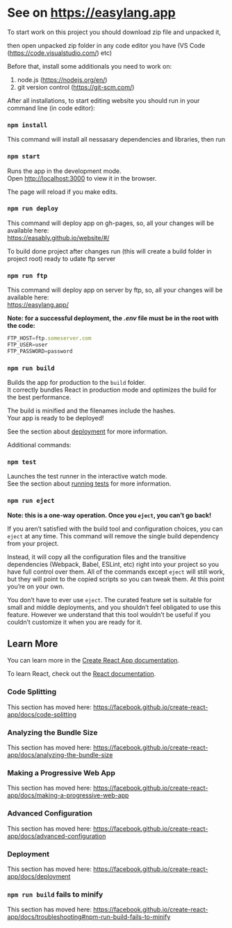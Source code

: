 # See on https://easylang.app

To start work on this project you should download zip file and unpacked it, 

then open unpacked zip folder in any code editor you have (VS Code (https://code.visualstudio.com/) etc)

Before that, install some additionals you need to work on:
1. node.js (https://nodejs.org/en/)
2. git version control (https://git-scm.com/)

After all installations, to start editing website you should run in your command line (in code editor):

### `npm install` 

This command will install all nessasary dependencies and libraries, then run 

### `npm start`

Runs the app in the development mode.<br>
Open [http://localhost:3000](http://localhost:3000) to view it in the browser.

The page will reload if you make edits.<br>

### `npm run deploy`

This command will deploy app on gh-pages, so, all your changes will be available here:<br>
https://easably.github.io/website/#/


To build done project after changes run (this will create a build folder in project root) ready to udate ftp server 

### `npm run ftp`

This command will deploy app on server by ftp, so, all your changes will be available here:<br>
https://easylang.app/

**Note: for a successful deployment, the *.env* file must be in the root with the code:**
```javascript
FTP_HOST=ftp.someserver.com
FTP_USER=user
FTP_PASSWORD=password
```

### `npm run build`

Builds the app for production to the `build` folder.<br>
It correctly bundles React in production mode and optimizes the build for the best performance.

The build is minified and the filenames include the hashes.<br>
Your app is ready to be deployed!

See the section about [deployment](https://facebook.github.io/create-react-app/docs/deployment) for more information.



Additional commands:

### `npm test`

Launches the test runner in the interactive watch mode.<br>
See the section about [running tests](https://facebook.github.io/create-react-app/docs/running-tests) for more information.

### `npm run eject`

**Note: this is a one-way operation. Once you `eject`, you can’t go back!**

If you aren’t satisfied with the build tool and configuration choices, you can `eject` at any time. This command will remove the single build dependency from your project.

Instead, it will copy all the configuration files and the transitive dependencies (Webpack, Babel, ESLint, etc) right into your project so you have full control over them. All of the commands except `eject` will still work, but they will point to the copied scripts so you can tweak them. At this point you’re on your own.

You don’t have to ever use `eject`. The curated feature set is suitable for small and middle deployments, and you shouldn’t feel obligated to use this feature. However we understand that this tool wouldn’t be useful if you couldn’t customize it when you are ready for it.

## Learn More

You can learn more in the [Create React App documentation](https://facebook.github.io/create-react-app/docs/getting-started).

To learn React, check out the [React documentation](https://reactjs.org/).

### Code Splitting

This section has moved here: https://facebook.github.io/create-react-app/docs/code-splitting

### Analyzing the Bundle Size

This section has moved here: https://facebook.github.io/create-react-app/docs/analyzing-the-bundle-size

### Making a Progressive Web App

This section has moved here: https://facebook.github.io/create-react-app/docs/making-a-progressive-web-app

### Advanced Configuration

This section has moved here: https://facebook.github.io/create-react-app/docs/advanced-configuration

### Deployment

This section has moved here: https://facebook.github.io/create-react-app/docs/deployment

### `npm run build` fails to minify

This section has moved here: https://facebook.github.io/create-react-app/docs/troubleshooting#npm-run-build-fails-to-minify
